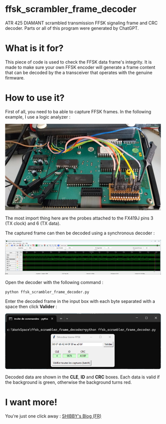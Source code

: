 # ffsk_scrambler_frame_decoder
ATR 425 DIAMANT scrambled transmission FFSK signaling frame and CRC decoder.
Parts or all of this program were generated by ChatGPT.

# What is it for?
This piece of code is used to check the FFSK data frame's integrity.
It is made to make sure your own FFSK encoder will generate a frame content that can be decoded by the a transceiver that operates with the genuine firmware.

# How to use it?
First of all, you need to ba able to capture FFSK frames. In the following example, I use a logic analyzer : 

![Picture of the ATR 425 DIAMANT logic board with logic analyzer probes attached to it](https://github.com/DevSHIBBY/ffsk_scrambler_frame_decoder/blob/main/documentation/probes_on_board.jpg)

The most import thing here are the probes attached to the FX419J pins 3 (TX clock) and 6 (TX data).

The captured frame can then be decoded using a synchronous decoder :

![Logic analyzer captured data](https://github.com/DevSHIBBY/ffsk_scrambler_frame_decoder/blob/main/documentation/logic_analyzer_capture.png)

Open the decoder with the following command :
```
python ffsk_scrambler_frame_decoder.py
```

Enter the decoded frame in the input box with each byte separated with a space then click **Valider** : 

![Decoder screenshot](https://github.com/DevSHIBBY/ffsk_scrambler_frame_decoder/blob/main/documentation/decoder.png)

Decoded data are shown in the **CLE**, **ID** and **CRC** boxes.
Each data is valid if the background is green, otherwise the background turns red.

# I want more!
You're just one click away : [SHIBBY's Blog (FR)](https://blog.shibby.fr/2017/10/alcatel-atr42x-la-resurrection/)
